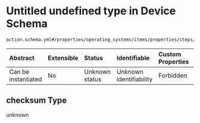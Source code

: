 # Untitled undefined type in Device Schema

```txt
action.schema.yml#/properties/operating_systems/items/properties/steps/items/properties/actions/items/properties/core:download/properties/files/items/properties/checksum
```



| Abstract            | Extensible | Status         | Identifiable            | Custom Properties | Additional Properties | Access Restrictions | Defined In                                                          |
| :------------------ | :--------- | :------------- | :---------------------- | :---------------- | :-------------------- | :------------------ | :------------------------------------------------------------------ |
| Can be instantiated | No         | Unknown status | Unknown identifiability | Forbidden         | Allowed               | none                | [device.schema.json*](../device.schema.json "open original schema") |

## checksum Type

unknown
